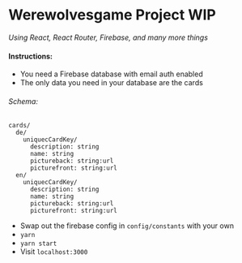 # Werewolvesgame Project WIP

*Using React, React Router, Firebase, and many more things*

#### Instructions:
* You need a Firebase database with email auth enabled
* The only data you need in your database are the cards

###### Schema:
 ```
 cards/
   de/
     uniquecCardKey/
       description: string
       name: string
       pictureback: string:url
       picturefront: string:url
   en/
     uniquecCardKey/
       description: string
       name: string
       pictureback: string:url
       picturefront: string:url
```
* Swap out the firebase config in ```config/constants``` with your own
* ```yarn```
* ```yarn start```
* Visit ```localhost:3000```

